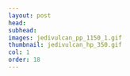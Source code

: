```yaml
---
layout: post
head: 
subhead: 
images: jedivulcan_pp_1150_1.gif
thumbnail: jedivulcan_hp_350.gif
col: 1
order: 18
---
```

